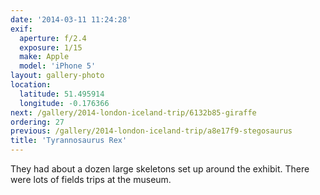 ```yaml
---
date: '2014-03-11 11:24:28'
exif:
  aperture: f/2.4
  exposure: 1/15
  make: Apple
  model: 'iPhone 5'
layout: gallery-photo
location:
  latitude: 51.495914
  longitude: -0.176366
next: /gallery/2014-london-iceland-trip/6132b85-giraffe
ordering: 27
previous: /gallery/2014-london-iceland-trip/a8e17f9-stegosaurus
title: 'Tyrannosaurus Rex'
---
```


They had about a dozen large skeletons set up around the exhibit. There were lots of fields trips at the museum.
